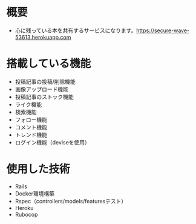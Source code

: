 # 概要

* 心に残っている本を共有するサービスになります。https://secure-wave-53613.herokuapp.com

# 搭載している機能

* 投稿記事の投稿/削除機能
* 画像アップロード機能
* 投稿記事のストック機能
* ライク機能
* 検索機能
* フォロー機能
* コメント機能
* トレンド機能
* ログイン機能（deviseを使用）

# 使用した技術

* Rails
* Docker環境構築
* Rspec（controllers/models/featuresテスト）
* Heroku
* Rubocop
